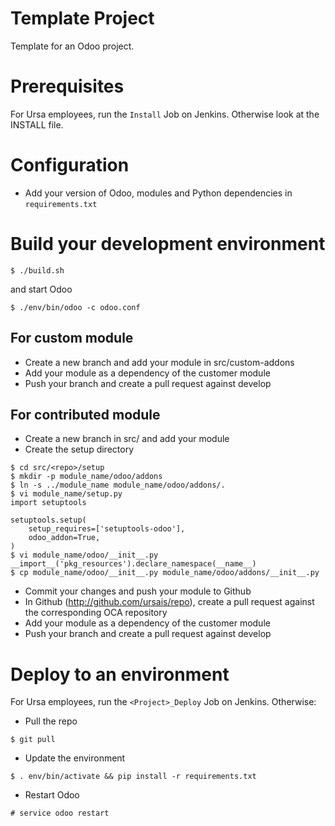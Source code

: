 # Template Project

Template for an Odoo project.

# Prerequisites

For Ursa employees, run the `Install` Job on Jenkins. Otherwise look at the INSTALL file.

# Configuration

* Add your version of Odoo, modules and Python dependencies in `requirements.txt`

# Build your development environment

`$ ./build.sh`

and start Odoo

`$ ./env/bin/odoo -c odoo.conf`

## For custom module

* Create a new branch and add your module in src/custom-addons
* Add your module as a dependency of the customer module
* Push your branch and create a pull request against develop

## For contributed module

* Create a new branch in src/<repo> and add your module
* Create the setup directory

```
$ cd src/<repo>/setup
$ mkdir -p module_name/odoo/addons
$ ln -s ../module_name module_name/odoo/addons/.
$ vi module_name/setup.py
import setuptools

setuptools.setup(
    setup_requires=['setuptools-odoo'],
    odoo_addon=True,
)
$ vi module_name/odoo/__init__.py
__import__('pkg_resources').declare_namespace(__name__)
$ cp module_name/odoo/__init__.py module_name/odoo/addons/__init__.py
```

* Commit your changes and push your module to Github
* In Github (http://github.com/ursais/repo), create a pull request against the corresponding OCA repository
* Add your module as a dependency of the customer module
* Push your branch and create a pull request against develop

# Deploy to an environment

For Ursa employees, run the `<Project>_Deploy` Job on Jenkins. Otherwise:

* Pull the repo

`$ git pull`

* Update the environment

`$ . env/bin/activate && pip install -r requirements.txt`

* Restart Odoo

`# service odoo restart`
